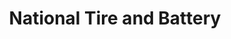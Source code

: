 ---
title: "National Tire and Battery"
url: /raymore/national-tire-and-battery/
shop: Autowerkstatt
---